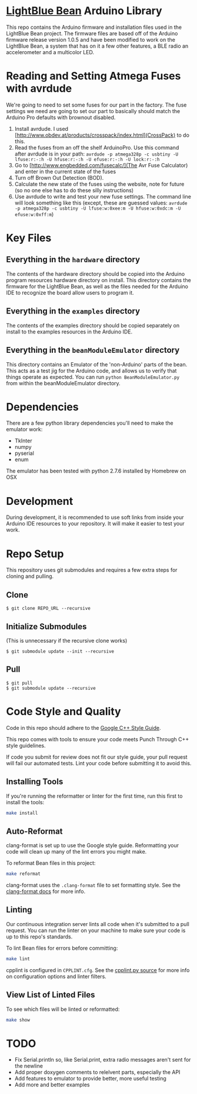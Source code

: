 # [LightBlue Bean](https://punchthrough.com/bean) Arduino Library

This repo contains the Arduino firmware and installation files used in the LightBlue Bean project. The firmware files are based off of the Arduino firmware release version 1.0.5 and have been modified to work on the LightBlue Bean, a system that has on it a few other features, a BLE radio an accelerometer and a multicolor LED.

# Reading and Setting Atmega Fuses with avrdude

We're going to need to set some fuses for our part in the factory.  The fuse settings we need are going to set our part to basically should match the Arduino Pro defaults with brownout disabled.

1. Install avrdude.  I used [http://www.obdev.at/products/crosspack/index.html](CrossPack) to do this.
1. Read the fuses from an off the shelf ArduinoPro.  Use this command after avrdude is in your path: `avrdude -p atmega328p -c usbtiny -U lfuse:r:-:h -U hfuse:r:-:h -U efuse:r:-:h -U lock:r:-:h`
1. Go to [http://www.engbedded.com/fusecalc/](The Avr Fuse Calculator) and enter in the current state of the fuses
1. Turn off Brown Out Detection (BOD).
1. Calculate the new state of the fuses using the website, note for future (so no one else has to do these silly instructions)
1. Use avrdude to write and test your new fuse settings.  The command line will look something like this (except, these are guessed values: `avrdude -p atmega328p -c usbtiny -U lfuse:w:0xee:m -U hfuse:w:0xdc:m -U efuse:w:0xff:m`)

# Key Files

## Everything in the `hardware` directory

The contents of the hardware directory should be copied into the Arduino program resources hardware directory on install.  This directory contains the firmware for the LightBlue Bean, as well as the files needed for the Arduino IDE to recognize the board allow users to program it.

## Everything in the `examples` directory

The contents of the examples directory should be copied separately on install to the examples resources in the Arduino IDE.

## Everything in the `beanModuleEmulator` directory

This directory contains an Emulator of the 'non-Arduino' parts of the bean.  This acts as a test jig for the Arduino code, and allows us to verify that things operate as expected.  You can run `python BeanModuleEmulator.py` from within the beanModuleEmulator directory.

# Dependencies

There are a few python library dependencies you'll need to make the emulator work:

* TkInter
* numpy
* pyserial
* enum

The emulator has been tested with python 2.7.6 installed by Homebrew on OSX

# Development

During development, it is recommended to use soft links from inside your Arduino IDE resources to your repository.  It will make it easier to test your work.

# Repo Setup

This repository uses git submodules and requires a few extra steps for cloning and pulling.

## Clone

```
$ git clone REPO_URL --recursive
```

## Initialize Submodules 

(This is unnecessary if the recursive clone works)

```
$ git submodule update --init --recursive
```

## Pull

```
$ git pull
$ git submodule update --recursive
```

# Code Style and Quality

Code in this repo should adhere to the [Google C++ Style Guide](https://google-styleguide.googlecode.com/svn/trunk/cppguide.html).

This repo comes with tools to ensure your code meets Punch Through C++ style guidelines.

If code you submit for review does not fit our style guide, your pull request will fail our automated tests. Lint your code before submitting it to avoid this.

## Installing Tools

If you're running the reformatter or linter for the first time, run this first to install the tools:

```sh
make install
```

## Auto-Reformat

clang-format is set up to use the Google style guide. Reformatting your code will clean up many of the lint errors you might make.

To reformat Bean files in this project:

```sh
make reformat
```

clang-format uses the `.clang-format` file to set formatting style. See the [clang-format docs](http://clang.llvm.org/docs/ClangFormat.html) for more info.

## Linting

Our continuous integration server lints all code when it's submitted to a pull request. You can run the linter on your machine to make sure your code is up to this repo's standards.

To lint Bean files for errors before committing:

```sh
make lint
```

cpplint is configured in `CPPLINT.cfg`. See the [cpplint.py source](https://google-styleguide.googlecode.com/svn/trunk/cpplint/cpplint.py) for more info on configuration options and linter filters.

## View List of Linted Files

To see which files will be linted or reformatted:

```sh
make show
```

# TODO

* Fix Serial.println so, like Serial.print, extra radio messages aren't sent for the newline
* Add proper doxygen comments to relelvent parts, especially the API
* Add features to emulator to provide better, more useful testing
* Add more and better examples